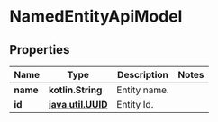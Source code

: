 
# NamedEntityApiModel

## Properties
| Name | Type | Description | Notes |
| ------------ | ------------- | ------------- | ------------- |
| **name** | **kotlin.String** | Entity name. |  |
| **id** | [**java.util.UUID**](java.util.UUID.md) | Entity Id. |  |



